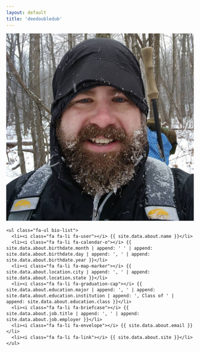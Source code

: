 ```yaml
---
layout: default
title: 'deedoubledub'
---
```


<div class="row">
  <div class="center-block bio">
    <img class="profile pull-left center-block img-circle" src="/assets/images/profile.jpg" />

    <ul class="fa-ul bio-list">
      <li><i class="fa fa-li fa-user"></i> {{ site.data.about.name }}</li>
      <li><i class="fa fa-li fa-calendar-o"></i> {{ site.data.about.birthdate.month | append: ' ' | append: site.data.about.birthdate.day | append: ', ' | append: site.data.about.birthdate.year }}</li>
      <li><i class="fa fa-li fa-map-marker"></i> {{ site.data.about.location.city | append: ', ' | append: site.data.about.location.state }}</li>
      <li><i class="fa fa-li fa-graduation-cap"></i> {{ site.data.about.education.major | append: ', ' | append: site.data.about.education.institution | append: ', Class of ' | append: site.data.about.education.class }}</li>
      <li><i class="fa fa-li fa-briefcase"></i> {{ site.data.about.job.title | append: ', ' | append: site.data.about.job.employer }}</li>
      <li><i class="fa fa-li fa-envelope"></i> {{ site.data.about.email }}</li>
      <li><i class="fa fa-li fa-link"></i> {{ site.data.about.site }}</li>
    </ul>
  </div>
</div>
